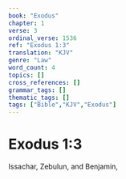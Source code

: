 ```yaml
---
book: "Exodus"
chapter: 1
verse: 3
ordinal_verse: 1536
ref: "Exodus 1:3"
translation: "KJV"
genre: "Law"
word_count: 4
topics: []
cross_references: []
grammar_tags: []
thematic_tags: []
tags: ["Bible","KJV","Exodus"]
---
```


# Exodus 1:3

Issachar, Zebulun, and Benjamin,
